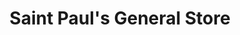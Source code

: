 ---
title: "Saint Paul's General Store"
url: /riviere-saint-paul/saint-pauls-general-store/
shop: general
---